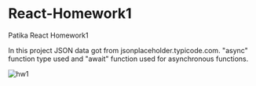 # React-Homework1
Patika React Homework1

In this project JSON data got from jsonplaceholder.typicode.com. "async" function type used and "await" function used for asynchronous functions.

![hw1](https://user-images.githubusercontent.com/95983921/232156380-23625a20-c59b-47bc-a6a6-4cbf8d1c10ff.PNG)
